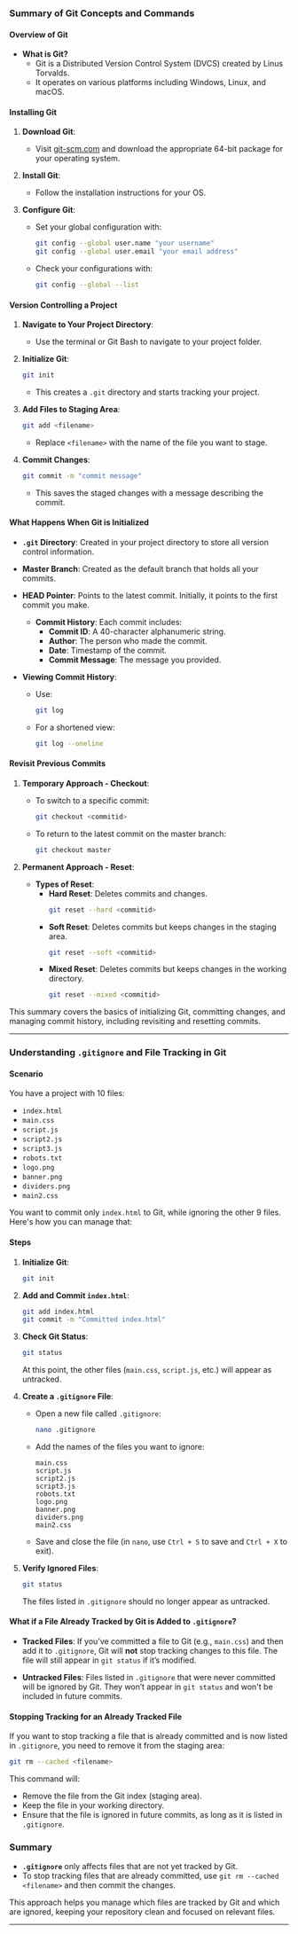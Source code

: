 ### Summary of Git Concepts and Commands

#### Overview of Git

- **What is Git?**
  - Git is a Distributed Version Control System (DVCS) created by Linus Torvalds.
  - It operates on various platforms including Windows, Linux, and macOS.

#### Installing Git

1. **Download Git**:
   - Visit [git-scm.com](https://git-scm.com) and download the appropriate 64-bit package for your operating system.
   
2. **Install Git**:
   - Follow the installation instructions for your OS.

3. **Configure Git**:
   - Set your global configuration with:
     ```sh
     git config --global user.name "your username"
     git config --global user.email "your email address"
     ```
   - Check your configurations with:
     ```sh
     git config --global --list
     ```

#### Version Controlling a Project

1. **Navigate to Your Project Directory**:
   - Use the terminal or Git Bash to navigate to your project folder.

2. **Initialize Git**:
   ```sh
   git init
   ```
   - This creates a `.git` directory and starts tracking your project.

3. **Add Files to Staging Area**:
   ```sh
   git add <filename>
   ```
   - Replace `<filename>` with the name of the file you want to stage.

4. **Commit Changes**:
   ```sh
   git commit -m "commit message"
   ```
   - This saves the staged changes with a message describing the commit.

#### What Happens When Git is Initialized

- **`.git` Directory**: Created in your project directory to store all version control information.
- **Master Branch**: Created as the default branch that holds all your commits.
- **HEAD Pointer**: Points to the latest commit. Initially, it points to the first commit you make.

   - **Commit History**: Each commit includes:
     - **Commit ID**: A 40-character alphanumeric string.
     - **Author**: The person who made the commit.
     - **Date**: Timestamp of the commit.
     - **Commit Message**: The message you provided.

- **Viewing Commit History**:
  - Use:
    ```sh
    git log
    ```
  - For a shortened view:
    ```sh
    git log --oneline
    ```

#### Revisit Previous Commits

1. **Temporary Approach - Checkout**:
   - To switch to a specific commit:
     ```sh
     git checkout <commitid>
     ```
   - To return to the latest commit on the master branch:
     ```sh
     git checkout master
     ```

2. **Permanent Approach - Reset**:
   - **Types of Reset**:
     - **Hard Reset**: Deletes commits and changes.
       ```sh
       git reset --hard <commitid>
       ```
     - **Soft Reset**: Deletes commits but keeps changes in the staging area.
       ```sh
       git reset --soft <commitid>
       ```
     - **Mixed Reset**: Deletes commits but keeps changes in the working directory.
       ```sh
       git reset --mixed <commitid>
       ```

This summary covers the basics of initializing Git, committing changes, and managing commit history, including revisiting and resetting commits.

---

### Understanding `.gitignore` and File Tracking in Git

#### Scenario

You have a project with 10 files:

- `index.html`
- `main.css`
- `script.js`
- `script2.js`
- `script3.js`
- `robots.txt`
- `logo.png`
- `banner.png`
- `dividers.png`
- `main2.css`

You want to commit only `index.html` to Git, while ignoring the other 9 files. Here's how you can manage that:

#### Steps

1. **Initialize Git**:
   ```sh
   git init
   ```

2. **Add and Commit `index.html`**:
   ```sh
   git add index.html
   git commit -m "Committed index.html"
   ```

3. **Check Git Status**:
   ```sh
   git status
   ```
   At this point, the other files (`main.css`, `script.js`, etc.) will appear as untracked.

4. **Create a `.gitignore` File**:
   - Open a new file called `.gitignore`:
     ```sh
     nano .gitignore
     ```
   - Add the names of the files you want to ignore:
     ```
     main.css
     script.js
     script2.js
     script3.js
     robots.txt
     logo.png
     banner.png
     dividers.png
     main2.css
     ```
   - Save and close the file (in `nano`, use `Ctrl + S` to save and `Ctrl + X` to exit).

5. **Verify Ignored Files**:
   ```sh
   git status
   ```
   The files listed in `.gitignore` should no longer appear as untracked.

#### What if a File Already Tracked by Git is Added to `.gitignore`?

- **Tracked Files**: If you’ve committed a file to Git (e.g., `main.css`) and then add it to `.gitignore`, Git will **not** stop tracking changes to this file. The file will still appear in `git status` if it’s modified.
  
- **Untracked Files**: Files listed in `.gitignore` that were never committed will be ignored by Git. They won’t appear in `git status` and won't be included in future commits.

#### Stopping Tracking for an Already Tracked File

If you want to stop tracking a file that is already committed and is now listed in `.gitignore`, you need to remove it from the staging area:

```sh
git rm --cached <filename>
```

This command will:

- Remove the file from the Git index (staging area).
- Keep the file in your working directory.
- Ensure that the file is ignored in future commits, as long as it is listed in `.gitignore`.

### Summary

- **`.gitignore`** only affects files that are not yet tracked by Git.
- To stop tracking files that are already committed, use `git rm --cached <filename>` and then commit the changes.

This approach helps you manage which files are tracked by Git and which are ignored, keeping your repository clean and focused on relevant files.

---

